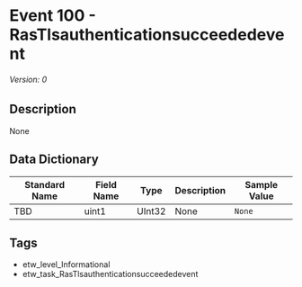 # Event 100 - RasTlsauthenticationsucceededevent
###### Version: 0

## Description
None

## Data Dictionary
|Standard Name|Field Name|Type|Description|Sample Value|
|---|---|---|---|---|
|TBD|uint1|UInt32|None|`None`|

## Tags
* etw_level_Informational
* etw_task_RasTlsauthenticationsucceededevent
